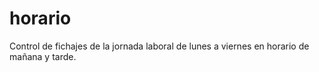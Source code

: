 # horario

Control de fichajes de la jornada laboral de lunes a viernes en horario de mañana y tarde.
